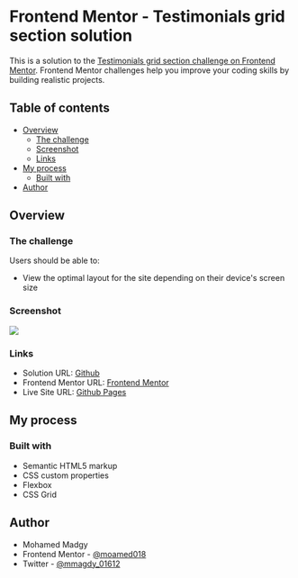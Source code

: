# Frontend Mentor - Testimonials grid section solution

This is a solution to the [Testimonials grid section challenge on Frontend Mentor](https://www.frontendmentor.io/challenges/testimonials-grid-section-Nnw6J7Un7). Frontend Mentor challenges help you improve your coding skills by building realistic projects. 

## Table of contents

- [Overview](#overview)
  - [The challenge](#the-challenge)
  - [Screenshot](#screenshot)
  - [Links](#links)
- [My process](#my-process)
  - [Built with](#built-with)
- [Author](#author)


## Overview

### The challenge

Users should be able to:

- View the optimal layout for the site depending on their device's screen size

### Screenshot

![](./screenshot.jpg)

### Links

- Solution URL: [Github](https://github.com/moamed018/Frontend-Mentor-Advice-generator-app)
- Frontend Mentor URL: [Frontend Mentor](https://www.frontendmentor.io/solutions/advice-generator-app-using-html-css-js-and-api-2Q5Im54PEs)
- Live Site URL: [Github Pages](https://moamed018.github.io/Frontend-Mentor-Advice-generator-app/)

## My process

### Built with

- Semantic HTML5 markup
- CSS custom properties
- Flexbox
- CSS Grid

## Author

- Mohamed Madgy
- Frontend Mentor - [@moamed018](https://www.frontendmentor.io/profile/moamed018)
- Twitter - [@mmagdy_01612](https://twitter.com/mmagdy_01612)
